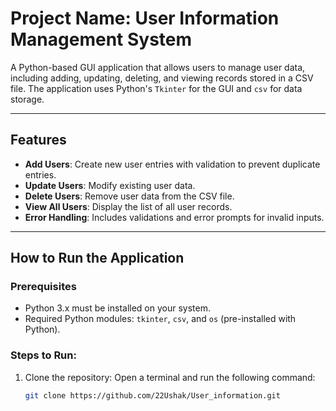 # Project Name: User Information Management System

A Python-based GUI application that allows users to manage user data, including adding, updating, deleting, and viewing records stored in a CSV file. The application uses Python's `Tkinter` for the GUI and `csv` for data storage.

---

## Features
- **Add Users**: Create new user entries with validation to prevent duplicate entries.
- **Update Users**: Modify existing user data.
- **Delete Users**: Remove user data from the CSV file.
- **View All Users**: Display the list of all user records.
- **Error Handling**: Includes validations and error prompts for invalid inputs.

---

## How to Run the Application

### Prerequisites
- Python 3.x must be installed on your system.
- Required Python modules: `tkinter`, `csv`, and `os` (pre-installed with Python).

### Steps to Run:
1. Clone the repository:
Open a terminal and run the following command:
   ```bash
   git clone https://github.com/22Ushak/User_information.git 




